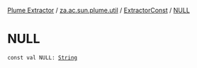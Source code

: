 [Plume Extractor](../../index.md) / [za.ac.sun.plume.util](../index.md) / [ExtractorConst](index.md) / [NULL](./-n-u-l-l.md)

# NULL

`const val NULL: `[`String`](https://kotlinlang.org/api/latest/jvm/stdlib/kotlin/-string/index.html)